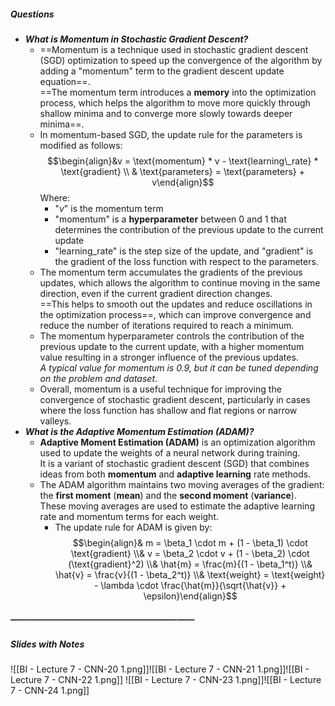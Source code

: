 ##### Questions
- ***What is Momentum in Stochastic Gradient Descent?***
	- ==Momentum is a technique used in stochastic gradient descent (SGD) optimization to speed up the convergence of the algorithm by adding a "momentum" term to the gradient descent update equation==. <br>==The momentum term introduces a **memory** into the optimization process, which helps the algorithm to move more quickly through shallow minima and to converge more slowly towards deeper minima==.
	- In momentum-based SGD, the update rule for the parameters is modified as follows: $$\begin{align}&v = \text{momentum} * v - \text{learning\_rate} * \text{gradient} \\ & \text{parameters} = \text{parameters} + v\end{align}$$Where:
		- "$v$" is the momentum term
		- "momentum" is a **hyperparameter** between $0$ and $1$ that determines the contribution of the previous update to the current update
		- "learning_rate" is the step size of the update, and "gradient" is the gradient of the loss function with respect to the parameters.
	- The momentum term accumulates the gradients of the previous updates, which allows the algorithm to continue moving in the same direction, even if the current gradient direction changes. <br>==This helps to smooth out the updates and reduce oscillations in the optimization process==, which can improve convergence and reduce the number of iterations required to reach a minimum.
	- The momentum hyperparameter controls the contribution of the previous update to the current update, with a higher momentum value resulting in a stronger influence of the previous updates. <br>*A typical value for momentum is $0.9$, but it can be tuned depending on the problem and dataset*.
	- Overall, momentum is a useful technique for improving the convergence of stochastic gradient descent, particularly in cases where the loss function has shallow and flat regions or narrow valleys.
- ***What is the Adaptive Momentum Estimation (ADAM)?***
	- **Adaptive Moment Estimation (ADAM)** is an optimization algorithm used to update the weights of a neural network during training. <br>It is a variant of stochastic gradient descent (SGD) that combines ideas from both **momentum** and **adaptive learning** rate methods.
	- The ADAM algorithm maintains two moving averages of the gradient: the **first moment** (**mean**) and the **second moment** (**variance**). <br>These moving averages are used to estimate the adaptive learning rate and momentum terms for each weight.
		- The update rule for ADAM is given by:$$\begin{align}& m = \beta_1 \cdot m + (1 - \beta_1) \cdot \text{gradient} \\& v = \beta_2 \cdot v + (1 - \beta_2) \cdot (\text{gradient}^2) \\& \hat{m} = \frac{m}{(1 - \beta_1^t)} \\& \hat{v} = \frac{v}{(1 - \beta_2^t)} \\& \text{weight} = \text{weight} - \lambda \cdot \frac{\hat{m}}{\sqrt{\hat{v}} + \epsilon}\end{align}$$
##### —————————————————————
##### Slides with Notes
![[BI - Lecture 7 - CNN-20 1.png]]![[BI - Lecture 7 - CNN-21 1.png]]![[BI - Lecture 7 - CNN-22 1.png]]
![[BI - Lecture 7 - CNN-23 1.png]]![[BI - Lecture 7 - CNN-24 1.png]]